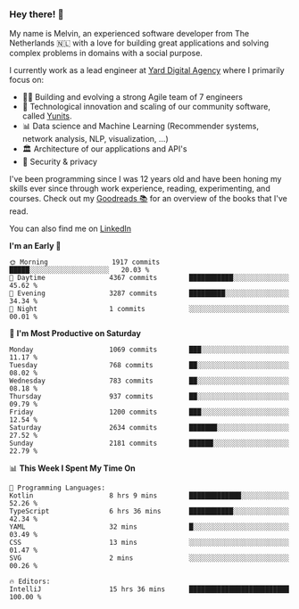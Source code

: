 ### Hey there! 👋

My name is Melvin, an experienced software developer from The Netherlands 🇳🇱 with a love for building great applications and solving complex problems in domains with a social purpose. 

I currently work as a lead engineer at [Yard Digital Agency](https://github.com/yardinternet) where I primarily focus on:

* 👏🏼 Building and evolving a strong Agile team of 7 engineers
* 🚀 Technological innovation and scaling of our community software, called [Yunits](https://www.yunits.com/).
* 📊 Data science and Machine Learning (Recommender systems, network analysis, NLP, visualization, ...)
* 🏛 Architecture of our applications and API's
* 🔐 Security & privacy

I've been programming since I was 12 years old and have been honing my skills ever since through work experience, reading, experimenting, and courses.
Check out my [Goodreads 📚](https://goodreads.com/melvinkoopmans) for an overview of the books that I've read. 

You can also find me on [LinkedIn](https://www.linkedin.com/in/melvinkoopmans)

<!--START_SECTION:waka-->
**I'm an Early 🐤** 

```text
🌞 Morning                1917 commits        █████░░░░░░░░░░░░░░░░░░░░   20.03 % 
🌆 Daytime                4367 commits        ███████████░░░░░░░░░░░░░░   45.62 % 
🌃 Evening                3287 commits        █████████░░░░░░░░░░░░░░░░   34.34 % 
🌙 Night                  1 commits           ░░░░░░░░░░░░░░░░░░░░░░░░░   00.01 % 
```
📅 **I'm Most Productive on Saturday** 

```text
Monday                   1069 commits        ███░░░░░░░░░░░░░░░░░░░░░░   11.17 % 
Tuesday                  768 commits         ██░░░░░░░░░░░░░░░░░░░░░░░   08.02 % 
Wednesday                783 commits         ██░░░░░░░░░░░░░░░░░░░░░░░   08.18 % 
Thursday                 937 commits         ██░░░░░░░░░░░░░░░░░░░░░░░   09.79 % 
Friday                   1200 commits        ███░░░░░░░░░░░░░░░░░░░░░░   12.54 % 
Saturday                 2634 commits        ███████░░░░░░░░░░░░░░░░░░   27.52 % 
Sunday                   2181 commits        ██████░░░░░░░░░░░░░░░░░░░   22.79 % 
```


📊 **This Week I Spent My Time On** 

```text
💬 Programming Languages: 
Kotlin                   8 hrs 9 mins        █████████████░░░░░░░░░░░░   52.26 % 
TypeScript               6 hrs 36 mins       ███████████░░░░░░░░░░░░░░   42.34 % 
YAML                     32 mins             █░░░░░░░░░░░░░░░░░░░░░░░░   03.49 % 
CSS                      13 mins             ░░░░░░░░░░░░░░░░░░░░░░░░░   01.47 % 
SVG                      2 mins              ░░░░░░░░░░░░░░░░░░░░░░░░░   00.26 % 

🔥 Editors: 
IntelliJ                 15 hrs 36 mins      █████████████████████████   100.00 % 
```


<!--END_SECTION:waka-->
